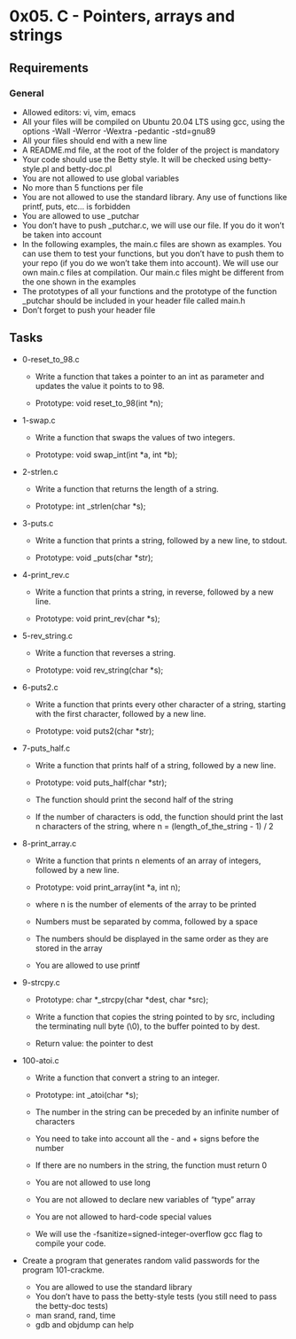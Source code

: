 # 0x05. C - Pointers, arrays and strings

## Requirements

### General

* Allowed editors: vi, vim, emacs
* All your files will be compiled on Ubuntu 20.04 LTS using gcc, using the options -Wall -Werror -Wextra -pedantic -std=gnu89
* All your files should end with a new line
* A README.md file, at the root of the folder of the project is mandatory
* Your code should use the Betty style. It will be checked using betty-style.pl and betty-doc.pl
* You are not allowed to use global variables
* No more than 5 functions per file
* You are not allowed to use the standard library. Any use of functions like printf, puts, etc… is forbidden
* You are allowed to use _putchar
* You don’t have to push _putchar.c, we will use our file. If you do it won’t be taken into account
* In the following examples, the main.c files are shown as examples. You can use them to test your functions, but you don’t have to push them to your repo (if you do we won’t take them into account). We will use our own main.c files at compilation. Our main.c files might be different from the one shown in the examples
* The prototypes of all your functions and the prototype of the function _putchar should be included in your header file called main.h
* Don’t forget to push your header file

## Tasks

* 0-reset_to_98.c
	* Write a function that takes a pointer to an int as parameter and updates the value it points to to 98.

	* Prototype: void reset_to_98(int *n);

* 1-swap.c
	* Write a function that swaps the values of two integers.

	* Prototype: void swap_int(int *a, int *b);

* 2-strlen.c
	* Write a function that returns the length of a string.

	* Prototype: int _strlen(char *s);

* 3-puts.c
	* Write a function that prints a string, followed by a new line, to stdout.

	* Prototype: void _puts(char *str);

* 4-print_rev.c
	* Write a function that prints a string, in reverse, followed by a new line.

	* Prototype: void print_rev(char *s);

* 5-rev_string.c
	* Write a function that reverses a string.

	* Prototype: void rev_string(char *s);

* 6-puts2.c
	* Write a function that prints every other character of a string, starting with the first character, followed by a new line.

	* Prototype: void puts2(char *str);

* 7-puts_half.c
	* Write a function that prints half of a string, followed by a new line.

	* Prototype: void puts_half(char *str);
	* The function should print the second half of the string
	* If the number of characters is odd, the function should print the last n characters of the string, where n = (length_of_the_string - 1) / 2

* 8-print_array.c
	* Write a function that prints n elements of an array of integers, followed by a new line.

	* Prototype: void print_array(int *a, int n);
	* where n is the number of elements of the array to be printed
	* Numbers must be separated by comma, followed by a space
	* The numbers should be displayed in the same order as they are stored in the array
	* You are allowed to use printf

* 9-strcpy.c
	* Prototype: char *_strcpy(char *dest, char *src);
	* Write a function that copies the string pointed to by src, including the terminating null byte (\0), to the buffer pointed to by dest.

	* Return value: the pointer to dest

* 100-atoi.c
	* Write a function that convert a string to an integer.

	* Prototype: int _atoi(char *s);
	* The number in the string can be preceded by an infinite number of characters
	* You need to take into account all the - and + signs before the number
	* If there are no numbers in the string, the function must return 0
	* You are not allowed to use long
	* You are not allowed to declare new variables of “type” array
	* You are not allowed to hard-code special values
	* We will use the -fsanitize=signed-integer-overflow gcc flag to compile your code.

* Create a program that generates random valid passwords for the program 101-crackme.

	* You are allowed to use the standard library
	* You don’t have to pass the betty-style tests (you still need to pass the betty-doc tests)
	* man srand, rand, time
	* gdb and objdump can help
